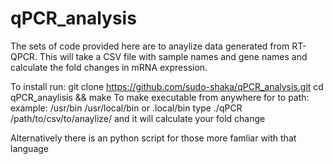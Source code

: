 # qPCR_analysis

The sets of code provided here are to anaylize data generated from RT-QPCR.
This will take a CSV file with sample names and gene names and calculate the fold changes in mRNA expression. 

To install run:
git clone https://github.com/sudo-shaka/qPCR_analysis.git
cd qPCR_anaylisis && make
To make executable from anywhere for to path: example: /usr/bin /usr/local/bin or .local/bin
type ./qPCR /path/to/csv/to/anaylize/ and it will calculate your fold change

Alternatively there is an python script for those more famliar with that language
